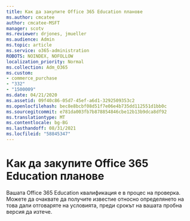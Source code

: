 ```yaml
---
title: Как да закупите Office 365 Education планове
ms.author: cmcatee
author: cmcatee-MSFT
manager: scotv
ms.reviewer: drjones, jmueller
ms.audience: Admin
ms.topic: article
ms.service: o365-administration
ROBOTS: NOINDEX, NOFOLLOW
localization_priority: Normal
ms.collection: Adm_O365
ms.custom:
- commerce_purchase
- "332"
- "1500009"
ms.date: 04/21/2020
ms.assetid: 09f40c86-05d7-45ef-a6d1-3292509353c2
ms.openlocfilehash: bec8e8bcbf08d51f7e06e4b735dd112551d1bb0c
ms.sourcegitcommit: e781da003fb7b878854846cbe12b13b9dca8df92
ms.translationtype: MT
ms.contentlocale: bg-BG
ms.lasthandoff: 08/31/2021
ms.locfileid: "58845347"
---
```

# <a name="how-to-purchase-office-365-education-plans"></a>Как да закупите Office 365 Education планове

Вашата Office 365 Education квалификация е в процес на проверка. Можете да очаквате да получите известие относно определянето на това дали отговаряте на условията, преди срокът на вашата пробна версия да изтече.